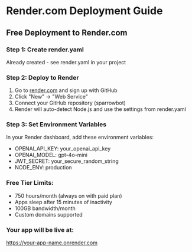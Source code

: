 # Render.com Deployment Guide

## Free Deployment to Render.com

### Step 1: Create render.yaml
Already created - see render.yaml in your project

### Step 2: Deploy to Render
1. Go to [render.com](https://render.com) and sign up with GitHub
2. Click "New" → "Web Service"
3. Connect your GitHub repository (sparrowbot)
4. Render will auto-detect Node.js and use the settings from render.yaml

### Step 3: Set Environment Variables
In your Render dashboard, add these environment variables:
- OPENAI_API_KEY: your_openai_api_key
- OPENAI_MODEL: gpt-4o-mini
- JWT_SECRET: your_secure_random_string
- NODE_ENV: production

### Free Tier Limits:
- 750 hours/month (always on with paid plan)
- Apps sleep after 15 minutes of inactivity
- 100GB bandwidth/month
- Custom domains supported

### Your app will be live at:
https://your-app-name.onrender.com
